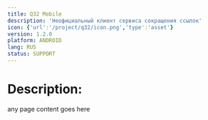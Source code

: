 ```yaml
---
title: Q32 Mobile
description: 'Неофициальный клиент сервиса сокращения ссылок'
icon: {'url':'/project/q32/icon.png','type':'asset'}
version: 1.2.0
platform: ANDROID
lang: RUS
status: SUPPORT
---
```

# Description:
any page content goes here